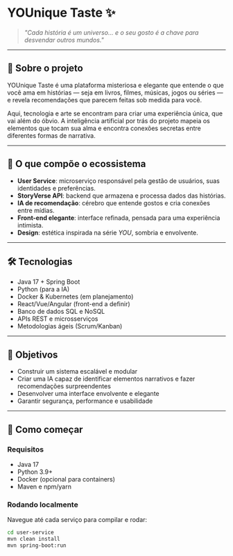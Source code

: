 # YOUnique Taste ✨

> *"Cada história é um universo... e o seu gosto é a chave para desvendar outros mundos."*

---

## 🔮 Sobre o projeto

YOUnique Taste é uma plataforma misteriosa e elegante que entende o que você ama em histórias — seja em livros, filmes, músicas, jogos ou séries — e revela recomendações que parecem feitas sob medida para você.

Aqui, tecnologia e arte se encontram para criar uma experiência única, que vai além do óbvio. A inteligência artificial por trás do projeto mapeia os elementos que tocam sua alma e encontra conexões secretas entre diferentes formas de narrativa.

---

## 🚀 O que compõe o ecossistema

- **User Service**: microserviço responsável pela gestão de usuários, suas identidades e preferências.  
- **StoryVerse API**: backend que armazena e processa dados das histórias.  
- **IA de recomendação**: cérebro que entende gostos e cria conexões entre mídias.  
- **Front-end elegante**: interface refinada, pensada para uma experiência intimista.  
- **Design**: estética inspirada na série *YOU*, sombria e envolvente.  

---

## 🛠 Tecnologias

- Java 17 + Spring Boot  
- Python (para a IA)  
- Docker & Kubernetes (em planejamento)  
- React/Vue/Angular (front-end a definir)  
- Banco de dados SQL e NoSQL  
- APIs REST e microsserviços  
- Metodologias ágeis (Scrum/Kanban)  

---

## 🎯 Objetivos

- Construir um sistema escalável e modular  
- Criar uma IA capaz de identificar elementos narrativos e fazer recomendações surpreendentes  
- Desenvolver uma interface envolvente e elegante  
- Garantir segurança, performance e usabilidade  

---

## 🔑 Como começar

### Requisitos

- Java 17  
- Python 3.9+  
- Docker (opcional para containers)  
- Maven e npm/yarn  

### Rodando localmente

Navegue até cada serviço para compilar e rodar:

```bash
cd user-service
mvn clean install
mvn spring-boot:run

